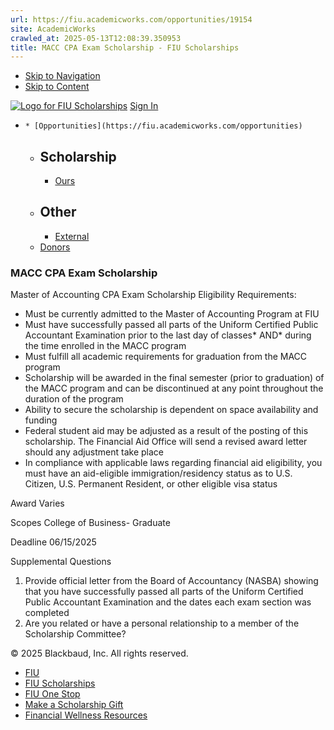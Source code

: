 ```yaml
---
url: https://fiu.academicworks.com/opportunities/19154
site: AcademicWorks
crawled_at: 2025-05-13T12:08:39.350953
title: MACC CPA Exam Scholarship - FIU Scholarships
---
```


  * [Skip to Navigation](https://fiu.academicworks.com/opportunities/19154#navigation)
  * [Skip to Content](https://fiu.academicworks.com/opportunities/19154#main)

[![Logo for FIU Scholarships](https://s3.amazonaws.com/static.academicworks.com/clients/fiu/assets/images/logo.png)](http://fiu.academicworks.com) [Sign In](https://fiu.academicworks.com/users/sign_in)
  *     * [Opportunities](https://fiu.academicworks.com/opportunities)
      * ## Scholarship
        * [Ours](https://fiu.academicworks.com/opportunities)
      * ## Other
        * [External](https://fiu.academicworks.com/opportunities/external)
    * [Donors](https://fiu.academicworks.com/donors)


### MACC CPA Exam Scholarship
Master of Accounting CPA Exam Scholarship
Eligibility Requirements:
  * Must be currently admitted to the Master of Accounting Program at FIU
  * Must have successfully passed all parts of the Uniform Certified Public Accountant Examination prior to the last day of classes* AND* during the time enrolled in the MACC program
  * Must fulfill all academic requirements for graduation from the MACC program
  * Scholarship will be awarded in the final semester (prior to graduation) of the MACC program and can be discontinued at any point throughout the duration of the program
  * Ability to secure the scholarship is dependent on space availability and funding
  * Federal student aid may be adjusted as a result of the posting of this scholarship. The Financial Aid Office will send a revised award letter should any adjustment take place
  * In compliance with applicable laws regarding financial aid eligibility, you must have an aid-eligible immigration/residency status as to U.S. Citizen, U.S. Permanent Resident, or other eligible visa status



Award
    Varies 

Scopes
    College of Business- Graduate 

Deadline
    06/15/2025 

Supplemental Questions
    
  1. Provide official letter from the Board of Accountancy (NASBA) showing that you have successfully passed all parts of the Uniform Certified Public Accountant Examination and the dates each exam section was completed
  2. Are you related or have a personal relationship to a member of the Scholarship Committee?


© 2025 Blackbaud, Inc. All rights reserved. 
  * [FIU ](http://fiu.edu/)
  * [FIU Scholarships](http://scholarships.fiu.edu)
  * [FIU One Stop](http://onestop.fiu.edu)
  * [Make a Scholarship Gift](https://give.fiu.edu/give-now/)
  * [Financial Wellness Resources](https://go.fiu.edu/iGrad)


